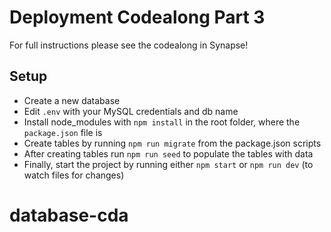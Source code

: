 # Deployment Codealong Part 3

For full instructions please see the codealong in Synapse!

## Setup

- Create a new database
- Edit `.env` with your MySQL credentials and db name
- Install node_modules with `npm install` in the root folder, where the `package.json` file is
- Create tables by running `npm run migrate` from the package.json scripts
- After creating tables run `npm run seed` to populate the tables with data
- Finally, start the project by running either `npm start` or `npm run dev` (to watch files for changes)
# database-cda
